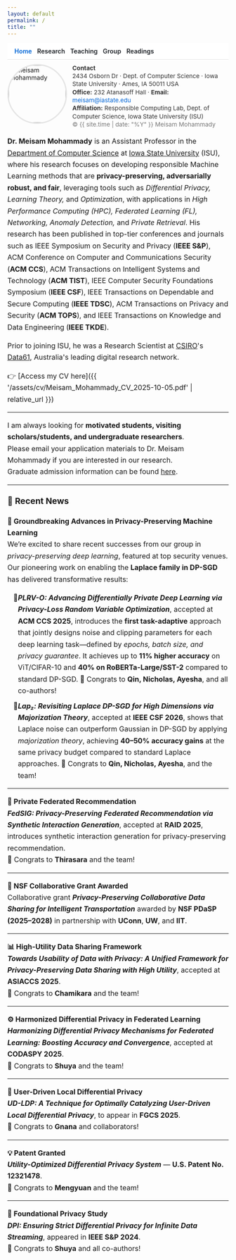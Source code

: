 ```yaml
---
layout: default
permalink: /
title: ""
---
```

<link rel="stylesheet" href="{{ '/assets/css/site-overrides.css?v=8' | relative_url }}">

<style>
/* Hide Cayman header/footer; comfy width */
footer.site-footer{display:none!important}
.page-header{display:none!important}
.main-content{max-width:900px;margin:0 auto;padding:0 1rem!important;line-height:1.65}

/* No mid-word breaks */
.main-content,.main-content *{overflow-wrap:normal;word-break:normal;hyphens:auto}

/* TOP NAV: wraps cleanly on mobile */
.topnav{
  position:sticky;top:0;z-index:20;
  display:flex;flex-wrap:wrap;gap:.4rem .75rem;align-items:center;
  padding:.6rem 1rem;background:#fff;border-bottom:1px solid #e5e5e5
}
.topnav a{
  white-space:nowrap;overflow-wrap:normal;word-break:normal;
  text-decoration:none;font-weight:600;color:#1f2328
}
.topnav a:hover{text-decoration:underline}
.topnav .active{color:#0366d6}

/* Header row: image + compact contact */
.header-row{display:flex;align-items:flex-start;gap:12px;margin:10px 0 16px;flex-wrap:nowrap}
.avatar{
  width:clamp(80px,18vw,130px);
  height:clamp(80px,18vw,130px);
  border-radius:50%;object-fit:cover;border:3px solid #e5e5e5
}
.contact{font-size:.85rem;line-height:1.35;color:#333;max-width:420px}
.contact a{color:#0366d6;text-decoration:none}
.contact a:hover{text-decoration:underline}

/* Page body (use rem so global scaling applies) */
.page-body{font-size:1rem;line-height:1.65}
.page-body h2{font-size:1.2rem;margin-top:1.1em}
.page-body ul{margin:.4rem 0 .8rem 1.2rem}

/* Extra mobile tweaks */
@media (max-width:560px){
  .topnav{gap:.3rem .6rem;padding:.5rem .75rem}
  .header-row{flex-wrap:wrap}
  .contact{flex:1 1 100%;font-size:.8rem}
}
</style>

<nav class="topnav">
  <a class="active" href="/">Home</a>
  <a href="/research/">Research</a>
  <a href="/teaching/">Teaching</a>
  <a href="/group/">Group</a>
  <a href="/blog/">Readings</a>
</nav>

<!-- Header with image + compact signature aligned right -->
<div class="header-row">
  <img class="avatar" src="{{ '/meisam.png?v=3' | relative_url }}" alt="Meisam Mohammady">
  <div class="contact">
    <strong>Contact</strong><br>
    2434 Osborn Dr · Dept. of Computer Science · Iowa State University · Ames, IA 50011 USA<br>
    <strong>Office:</strong> 232 Atanasoff Hall ·
    <strong>Email:</strong> <a href="mailto:meisam@iastate.edu">meisam@iastate.edu</a><br>
    <strong>Affiliation:</strong> Responsible Computing Lab, Dept. of Computer Science, Iowa State University (ISU)<br>
    <span style="color:#777;">© {{ site.time | date: "%Y" }} Meisam Mohammady</span>
  </div>
</div>

<div class="page-body" markdown="1">

**Dr. Meisam Mohammady** is an Assistant Professor in the [Department of Computer Science](https://www.cs.iastate.edu) at [Iowa State University](https://www.iastate.edu) (ISU), where his research focuses on developing responsible Machine Learning methods that are **privacy-preserving, adversarially robust, and fair**, leveraging tools such as *Differential Privacy, Learning Theory,* and *Optimization*, with applications in *High Performance Computing (HPC), Federated Learning (FL), Networking, Anomaly Detection,* and *Private Retrieval*. His research has been published in top-tier conferences and journals such as IEEE Symposium on Security and Privacy (**IEEE S&P**), ACM Conference on Computer and Communications Security (**ACM CCS**), ACM Transactions on Intelligent Systems and Technology (**ACM TIST**), IEEE Computer Security Foundations Symposium (**IEEE CSF**), IEEE Transactions on Dependable and Secure Computing (**IEEE TDSC**), ACM Transactions on Privacy and Security (**ACM TOPS**), and IEEE Transactions on Knowledge and Data Engineering (**IEEE TKDE**).

Prior to joining ISU, he was a Research Scientist at [CSIRO](https://www.csiro.au/en/)'s [Data61](https://data61.csiro.au/), Australia's leading digital research network.

👉 [Access my CV here]({{ '/assets/cv/Meisam_Mohammady_CV_2025-10-05.pdf' | relative_url }})

---
I am always looking for **motivated students, visiting scholars/students, and undergraduate researchers**.  
Please email your application materials to Dr. Meisam Mohammady if you are interested in our research.  
Graduate admission information can be found [here](https://www.cs.iastate.edu/computer-science-graduate-admissions).

---

## 🧭 Recent News

**🧪 Groundbreaking Advances in Privacy-Preserving Machine Learning**  
We’re excited to share recent successes from our group in *privacy-preserving deep learning*, featured at top security venues. Our pioneering work on enabling the **Laplace family in DP-SGD** has delivered transformative results:

<ul style="list-style-type:'🔹'; margin-left:1.5em; padding-left:0; margin-top:0.35em;">
  <li style="margin-bottom:0.5em;">
    <em><strong>PLRV-O: Advancing Differentially Private Deep Learning via Privacy-Loss Random Variable Optimization</strong></em>, accepted at <strong>ACM CCS 2025</strong>, introduces the <strong>first task-adaptive</strong> approach that jointly designs noise and clipping parameters for each deep learning task—defined by <em>epochs, batch size, and privacy guarantee</em>. It achieves up to <strong>11% higher accuracy</strong> on ViT/CIFAR-10 and <strong>40% on RoBERTa-Large/SST-2</strong> compared to standard DP-SGD.  
    🏅 Congrats to <strong>Qin, Nicholas, Ayesha</strong>, and all co-authors!
  </li>
  <li>
    <em><strong>Lap₂: Revisiting Laplace DP-SGD for High Dimensions via Majorization Theory</strong></em>, accepted at <strong>IEEE CSF 2026</strong>, shows that Laplace noise can outperform Gaussian in DP-SGD by applying <em>majorization theory</em>, achieving <strong>40–50% accuracy gains</strong> at the same privacy budget compared to standard Laplace approaches.  
    🏅 Congrats to <strong>Qin, Nicholas, Ayesha</strong>, and the team!
  </li>
</ul>

---

**🧩 Private Federated Recommendation**  
<em><strong>FedSIG: Privacy-Preserving Federated Recommendation via Synthetic Interaction Generation</strong></em>, accepted at <strong>RAID 2025</strong>, introduces synthetic interaction generation for privacy-preserving recommendation.  
🏅 Congrats to <strong>Thirasara</strong> and the team!

---

**🚗 NSF Collaborative Grant Awarded**  
Collaborative grant <em><strong>Privacy-Preserving Collaborative Data Sharing for Intelligent Transportation</strong></em> awarded by <strong>NSF PDaSP (2025–2028)</strong> in partnership with <strong>UConn</strong>, <strong>UW</strong>, and <strong>IIT</strong>.

---

**📊 High-Utility Data Sharing Framework**  
<em><strong>Towards Usability of Data with Privacy: A Unified Framework for Privacy-Preserving Data Sharing with High Utility</strong></em>, accepted at <strong>ASIACCS 2025</strong>.  
🏅 Congrats to <strong>Chamikara</strong> and the team!

---

**⚙️ Harmonized Differential Privacy in Federated Learning**  
<em><strong>Harmonizing Differential Privacy Mechanisms for Federated Learning: Boosting Accuracy and Convergence</strong></em>, accepted at <strong>CODASPY 2025</strong>.  
🏅 Congrats to <strong>Shuya</strong> and the team!

---

**🔐 User-Driven Local Differential Privacy**  
<em><strong>UD-LDP: A Technique for Optimally Catalyzing User-Driven Local Differential Privacy</strong></em>, to appear in <strong>FGCS 2025</strong>.  
🏅 Congrats to <strong>Gnana</strong> and collaborators!

---

**💡 Patent Granted**  
<em><strong>Utility-Optimized Differential Privacy System</strong></em> — <strong>U.S. Patent No. 12321478</strong>.  
🏅 Congrats to <strong>Mengyuan</strong> and the team!

---

**📘 Foundational Privacy Study**  
<em><strong>DPI: Ensuring Strict Differential Privacy for Infinite Data Streaming</strong></em>, appeared in <strong>IEEE S&P 2024</strong>.  
🏅 Congrats to <strong>Shuya</strong> and all co-authors!
</div>
